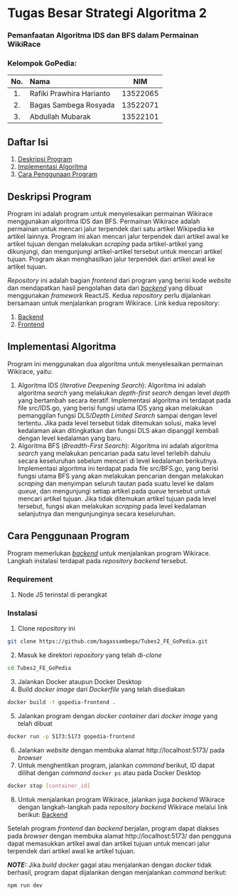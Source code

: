 # Tugas Besar Strategi Algoritma 2
### Pemanfaatan Algoritma IDS dan BFS dalam Permainan WikiRace

### Kelompok GoPedia:
| No. | Nama                     |   NIM    |
|:---:|:-------------------------|:--------:|
| 1.  | Rafiki Prawhira Harianto | 13522065 |
| 2.  | Bagas Sambega Rosyada    | 13522071 |
| 3.  | Abdullah Mubarak         | 13522101 |

## Daftar Isi
1. [Deskripsi Program](#deskripsi-program)
2. [Implementasi Algoritma](#implementasi-algoritma)
3. [Cara Penggunaan Program](#cara-penggunaan-program)

## Deskripsi Program
Program ini adalah program untuk menyelesaikan permainan Wikirace menggunakan algoritma IDS dan BFS. Permainan Wikirace adalah permainan untuk mencari
jalur terpendek dari satu artikel Wikipedia ke artikel lainnya. Program ini akan mencari jalur terpendek dari artikel awal ke artikel tujuan dengan melakukan
_scraping_ pada artikel-artikel yang dikunjungi, dan mengunjungi artikel-artikel tersebut untuk mencari artikel tujuan. Program akan menghasilkan jalur terpendek dari artikel awal ke artikel tujuan.

_Repository_ ini adalah bagian _frontend_ dari program yang berisi kode _website_ dan mendapatkan hasil pengolahan data dari <a href="github.com/bagassambega/Tubes2_BE_GoPedia">_backend_</a> yang dibuat menggunakan _framework_ ReactJS. Kedua _repository_ perlu dijalankan bersamaan untuk
menjalankan program Wikirace. Link kedua repository:
1. <a href="github.com/bagassambega/Tubes2_BE_GoPedia">Backend</a>
2. <a href="github.com/bagassambega/Tubes2_FE_GoPedia">Frontend</a>

## Implementasi Algoritma
Program ini menggunakan dua algoritma untuk menyelesaikan permainan Wikirace, yaitu:
1. Algoritma IDS (_Iterative Deepening Search_): Algoritma ini adalah algoritma _search_ yang melakukan _depth-first search_ dengan level _depth_ yang bertambah secara iteratif. Implementasi algoritma ini terdapat pada file src/IDS.go, yang berisi fungsi utama IDS yang akan melakukan pemanggilan fungsi DLS/_Depth Limited Search_ sampai dengan level tertentu. Jika pada level tersebut tidak ditemukan solusi, maka level kedalaman akan ditingkatkan dan fungsi DLS akan
   dipanggil kembali dengan level kedalaman yang baru.
2. Algoritma BFS (_Breadth-First Search_): Algoritma ini adalah algoritma _search_ yang melakukan pencarian pada satu level terlebih dahulu secara keseluruhan sebelum mencari di level kedalaman berikutnya.
   Implementasi algoritma ini terdapat pada file src/BFS.go, yang berisi fungsi utama BFS yang akan melakukan pencarian dengan melakukan _scraping_ dan menyimpan seluruh tautan pada suatu level ke dalam _queue_, dan mengunjungi setiap artikel pada _queue_
   tersebut untuk mencari artikel tujuan. Jika tidak ditemukan artikel tujuan pada level tersebut, fungsi akan melakukan _scraping_ pada level kedalaman selanjutnya dan mengunjunginya secara keseluruhan.

## Cara Penggunaan Program
Program memerlukan <a href="github.com/bagassambega/Tubes2_BE_GoPedia">_backend_</a> untuk menjalankan program Wikirace. Langkah instalasi terdapat pada _repository_ _backend_ tersebut.
### Requirement
1. Node JS terinstal di perangkat

### Instalasi
1. Clone _repository_ ini
```bash
git clone https://github.com/bagassambega/Tubes2_FE_GoPedia.git
```
2. Masuk ke direktori _repository_ yang telah di-_clone_
```bash
cd Tubes2_FE_GoPedia
```
3. Jalankan Docker ataupun Docker Desktop
4. Build _docker image_ dari _Dockerfile_ yang telah disediakan
```bash
docker build -t gopedia-frontend .
```
5. Jalankan program dengan _docker container_ dari _docker image_ yang telah dibuat
```bash
docker run -p 5173:5173 gopedia-frontend
```
6. Jalankan _website_ dengan membuka alamat http://localhost:5173/ pada _browser_
7. Untuk menghentikan program, jalankan _command_ berikut, ID dapat dilihat dengan _command_ `docker ps` atau pada Docker Desktop
```bash
docker stop [container_id]
```
8. Untuk menjalankan program Wikirace, jalankan juga _backend_ Wikirace dengan langkah-langkah pada _repository_ _backend_ Wikirace melalui link berikut: <a href="github.com/bagassambega/Tubes2_BE_GoPedia">Backend</a>


Setelah program _frontend_ dan _backend_ berjalan, program dapat diakses pada _browser_ dengan membuka alamat http://localhost:5173/
dan pengguna dapat memasukkan artikel awal dan artikel tujuan untuk mencari jalur terpendek dari artikel awal ke artikel tujuan.


**_NOTE:_**
Jika _build docker_ gagal atau menjalankan dengan _docker_ tidak berhasil, program dapat dijalankan dengan menjalankan _command_ berikut:
```bash
npm run dev
```